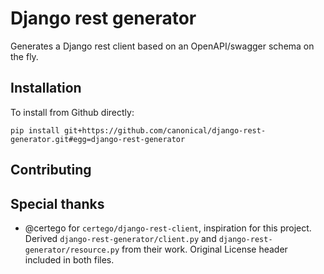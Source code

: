 # Django rest generator

Generates a Django rest client based on an OpenAPI/swagger schema on the fly.

## Installation

To install from Github directly:
```
pip install git+https://github.com/canonical/django-rest-generator.git#egg=django-rest-generator
```

## Contributing

## Special thanks
 - @certego for `certego/django-rest-client`, inspiration for this project. Derived `django-rest-generator/client.py` and `django-rest-generator/resource.py` from their work. Original License header included in both files.
